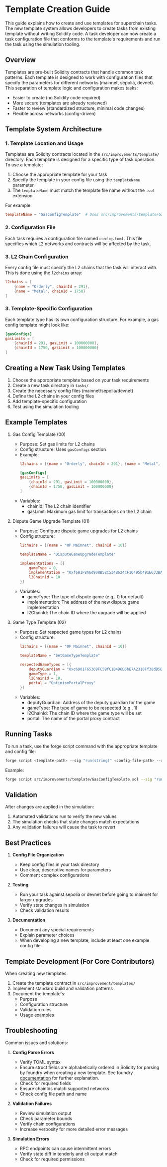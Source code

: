 # Template Creation Guide

This guide explains how to create and use templates for superchain tasks. The new template system allows developers to create tasks from existing template without writing Solidity code. A task developer can now create a task configuration file that conforms to the template's requirements and run the task using the simulation tooling.

## Overview

Templates are pre-built Solidity contracts that handle common task patterns. Each template is designed to work with configuration files that specify the parameters for different networks (mainnet, sepolia, devnet). This separation of template logic and configuration makes tasks:

- Easier to create (no Solidity code required)
- More secure (templates are already reviewed)
- Faster to review (standardized structure, minimal code changes)
- Flexible across networks (config-driven)

## Template System Architecture

### 1. Template Location and Usage

Templates are Solidity contracts located in the `src/improvements/template/` directory. Each template is designed for a specific type of task operation. To use a template:

1. Choose the appropriate template for your task
2. Specify the template in your config file using the `templateName` parameter
3. The `templateName` must match the template file name without the `.sol` extension

For example:
```toml
templateName = "GasConfigTemplate"  # Uses src/improvements/template/GasConfigTemplate.sol
```

### 2. Configuration File

Each task requires a configuration file named `config.toml`. This file specifies which L2 networks and contracts will be affected by the task.

### 3. L2 Chain Configuration

Every config file must specify the L2 chains that the task will interact with. This is done using the `l2chains` array:

```toml
l2chains = [
    {name = "Orderly", chainId = 291},
    {name = "Metal", chainId = 1750}
]
```

### 3. Template-Specific Configuration

Each template type has its own configuration structure. For example, a gas config template might look like:

```toml
[gasConfigs]
gasLimits = [
    {chainId = 291, gasLimit = 100000000},
    {chainId = 1750, gasLimit = 100000000}
]
```

## Creating a New Task Using Templates

1. Choose the appropriate template based on your task requirements
2. Create a new task directory in `tasks/`
3. Create the necessary config files (mainnet/sepolia/devnet)
4. Define the L2 chains in your config files
5. Add template-specific configuration
6. Test using the simulation tooling

## Example Templates

1. Gas Config Template (00)
   - Purpose: Set gas limits for L2 chains
   - Config structure: Uses `gasConfigs` section
   - Example:
     ```toml
     l2chains = [{name = "Orderly", chainId = 291}, {name = "Metal", chainId = 1750}]
     
     [gasConfigs]
     gasLimits = [
         {chainId = 291, gasLimit = 100000000},
         {chainId = 1750, gasLimit = 100000000}
     ]
     ```
   - Variables:
     * chainId: The L2 chain identifier
     * gasLimit: Maximum gas limit for transactions on the L2 chain

2. Dispute Game Upgrade Template (01)
   - Purpose: Configure dispute game upgrades for L2 chains
   - Config structure:
     ```toml
     l2chains = [{name = "OP Mainnet", chainId = 10}]
     
     templateName = "DisputeGameUpgradeTemplate"
     
     implementations = [{
         gameType = 0,
         implementation = "0xf691F8A6d908B58C534B624cF16495b491E633BA",
         l2ChainId = 10
     }]
     ```
   - Variables:
     * gameType: The type of dispute game (e.g., 0 for default)
     * implementation: The address of the new dispute game implementation
     * l2ChainId: The chain ID where the upgrade will be applied

3. Game Type Template (02)
   - Purpose: Set respected game types for L2 chains
   - Config structure:
     ```toml
     l2chains = [{name = "OP Mainnet", chainId = 10}]
     
     templateName = "SetGameTypeTemplate"
     
     respectedGameTypes = [{
         deputyGuardian = "0xc6901F65369FC59fC1B4D6D6bE7A2318Ff38dB5B",
         gameType = 1,
         l2ChainId = 10,
         portal = "OptimismPortalProxy"
     }]
     ```
   - Variables:
     * deputyGuardian: Address of the deputy guardian for the game
     * gameType: The type of game to be respected (e.g., 1)
     * l2ChainId: The chain ID where the game type will be set
     * portal: The name of the portal proxy contract

## Running Tasks

To run a task, use the forge script command with the appropriate template and config file:

```bash
forge script <template-path> --sig "run(string)" <config-file-path> --rpc-url <network> -vvv
```

Example:
```bash
forge script src/improvements/template/GasConfigTemplate.sol --sig "run(string)" test/task/mock/example/task-00/config.toml --rpc-url mainnet -vvv
```

## Validation

After changes are applied in the simulation:
1. Automated validations run to verify the new values
2. The simulation checks that state changes match expectations
3. Any validation failures will cause the task to revert

## Best Practices

1. **Config File Organization**
   - Keep config files in your task directory
   - Use clear, descriptive names for parameters
   - Comment complex configurations

2. **Testing**
   - Run your task against sepolia or devnet before going to mainnet for larger upgrades
   - Verify state changes in simulation
   - Check validation results

3. **Documentation**
   - Document any special requirements
   - Explain parameter choices
   - When developing a new template, include at least one example config file

## Template Development (For Core Contributors)

When creating new templates:

1. Create the template contract in `src/improvement/templates/`
2. Implement standard build and validation patterns
3. Document the template's:
   - Purpose
   - Configuration structure
   - Validation rules
   - Usage examples

## Troubleshooting

Common issues and solutions:

1. **Config Parse Errors**
   - Verify TOML syntax
   - Ensure struct fields are alphabetically ordered in Solidity for parsing by foundry when creating a new template. See foundry [documentation](https://book.getfoundry.sh/cheatcodes/parse-json#decoding-json-objects-into-solidity-structs) for further explanation.
   - Check for required fields
   - Ensure chainIds match supported networks
   - Check config file path and name

2. **Validation Failures**
   - Review simulation output
   - Check parameter bounds
   - Verify chain configurations
   - Increase verbosity for more detailed error messages

3. **Simulation Errors**
   - RPC endpoints can cause intermittent errors
   - Verify state diff in tenderly and cli output match
   - Check for required permissions

